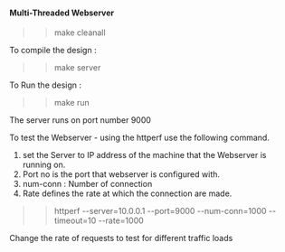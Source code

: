 


#### Multi-Threaded Webserver ###################

>>make cleanall

To compile the design : 
>> make server 

To Run the design : 
>> make run 


The server runs on port number 9000 


To test the Webserver - using the httperf use the following command. 
1. set the Server to IP address of the machine that the Webserver is running on.
2. Port no is the port that webserver is configured with. 
3. num-conn : Number of connection 
4. Rate defines the rate at which the connection are made. 

>> httperf --server=10.0.0.1 --port=9000 --num-conn=1000 --timeout=10 --rate=1000

Change the rate of requests to test for different traffic loads






